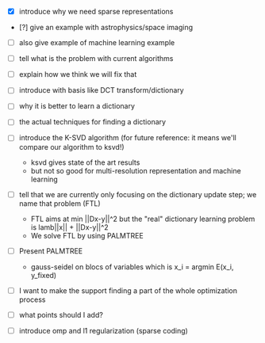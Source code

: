 
* [x] introduce why we need sparse representations
* [?] give an example with astrophysics/space imaging
* [ ] also give example of machine learning example
* [ ] tell what is the problem with current algorithms
* [ ] explain how we think we will fix that

* [ ] introduce with basis like DCT transform/dictionary
* [ ] why it is better to learn a dictionary
* [ ] the actual techniques for finding a dictionary
* [ ] introduce the K-SVD algorithm (for future reference: it means
  we'll compare our algorithm to ksvd!)
  - ksvd gives state of the art results
  - but not so good for multi-resolution representation and machine
  learning
* [ ] tell that we are currently only focusing on the dictionary
  update step;
  we name that problem (FTL)
  - FTL aims at min ||Dx-y||^2 but the "real" dictionary learning problem
  is lamb||x|| + ||Dx-y||^2
  - We solve FTL by using PALMTREE
* [ ] Present PALMTREE
  - gauss-seidel on blocs of variables which is
    x_i = argmin E(x_i, y_fixed)


* [ ] I want to make the support finding a part of the whole
  optimization process
* [ ] what points should I add?
* [ ] introduce omp and l1 regularization (sparse coding)

